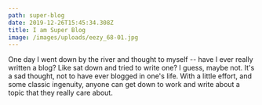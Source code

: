 ```yaml
---
path: super-blog
date: 2019-12-26T15:45:34.308Z
title: I am Super Blog
image: /images/uploads/eezy_68-01.jpg
---
```

One day I went down by the river and thought to myself -- have I ever really written a blog? Like sat down and tried to write one? I guess, maybe not. It's a sad thought, not to have ever blogged in one's life. With a little effort, and some classic ingenuity, anyone can get down to work and write about a topic that they really care about.
